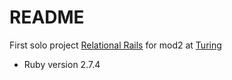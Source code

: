 # README

First solo project [Relational Rails](https://backend.turing.edu/module2/projects/relational_rails/) for mod2 at [Turing](turing.edu)


* Ruby version 2.7.4


